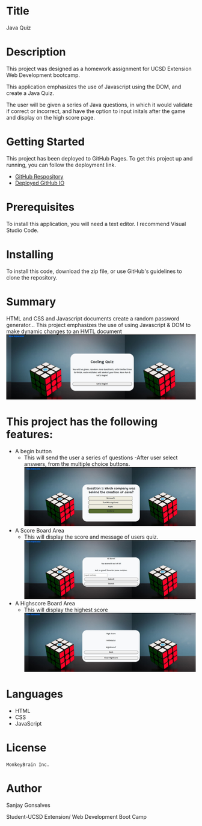 # Title
Java Quiz

# Description
This project was designed as a homework assignment for UCSD Extension Web Development bootcamp.

This application emphasizes the use of Javascript using the DOM, and create a Java Quiz.

The user will be given a series of Java questions, in which it would validate if correct or incorrect, and have the option to input initals after the game and display on the high score page.

# Getting Started
This project has been deployed to GitHub Pages. To get this project up and running, you can follow the deployment link.
   + [GitHub Respository]() 
   + [Deployed GitHub IO]()

# Prerequisites
To install this application, you will need a text editor. I recommend Visual Studio Code.

# Installing
To install this code, download the zip file, or use GitHub's guidelines to clone the repository.

# Summary
HTML and CSS and Javascript documents create a random password generator...
This project emphasizes the use of using Javascript & DOM to make dynamic changes to an HMTL document
  ![ScreenshotIntro](https://github.com/sanjay1626/JavaQuiz/blob/main/assests/Screenshot1.jpg)

# This project has the following features:
+ A begin button
    - This will send the user a series of questions
    -After user select answers, from the multiple choice buttons.
    ![ScreenshotQuestions](https://github.com/sanjay1626/JavaQuiz/blob/main/assests/Screenshot2.jpg)
+ A Score Board Area
    - This will display the score and message of users quiz.
     ![Screenshotdisplay](https://github.com/sanjay1626/JavaQuiz/blob/main/assests/Screenshot3.jpg)
+ A Highscore Board Area
    - This will display the highest score
     ![Screenshotdisplay](https://github.com/sanjay1626/JavaQuiz/blob/main/assests/Screenshot4.jpg)

  
# Languages
  + HTML
  + CSS
  + JavaScript
      
# License
    MonkeyBrain Inc. 

# Author
  Sanjay Gonsalves
  
  Student-UCSD Extension/
  Web Development Boot Camp

